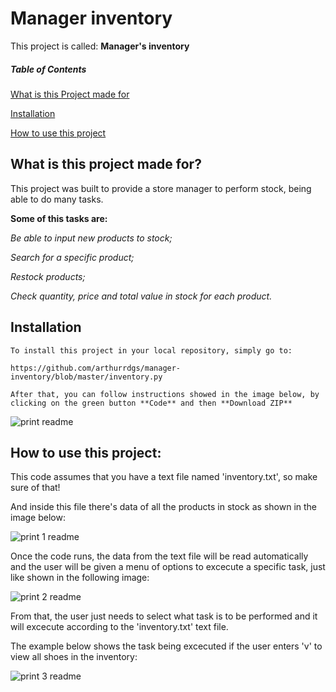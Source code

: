 # Manager inventory

This project is called: **Manager's inventory**

##### Table of Contents
[What is this Project made for](#What-is-this-project-made-for-?)

[Installation](#installation)

[How to use this project](#How-to-use-this-project)


## What is this project made for?
This project was built to provide a store manager to perform stock, being able to do many tasks.

**Some of this tasks are:** 

_Be able to input new products to stock;_

_Search for a specific product;_

_Restock products;_

_Check quantity, price and total value in stock for each product._

## Installation

```
To install this project in your local repository, simply go to:

https://github.com/arthurrdgs/manager-inventory/blob/master/inventory.py

After that, you can follow instructions showed in the image below, by clicking on the green button **Code** and then **Download ZIP**
```
![print readme](https://user-images.githubusercontent.com/114191309/211523840-261fd196-4c22-478d-ae88-74ae340cbf14.png)


## How to use this project:

This code assumes that you have a text file named 'inventory.txt', so make sure of that! 

And inside this file there's data of all the products in stock as shown in the image below:

![print 1 readme](https://user-images.githubusercontent.com/114191309/211526954-74a923a0-6ed7-4adf-a856-239e0dc9b524.png)

Once the code runs, the data from the text file will be read automatically and the user will be given a menu of options to excecute a specific task, just like shown in the following image:

![print 2 readme](https://user-images.githubusercontent.com/114191309/211528167-791a67d9-e28d-4de5-9385-207bfdba711a.png)

From that, the user just needs to select what task is to be performed and it will excecute according to the 'inventory.txt' text file.

The example below shows the task being excecuted if the user enters 'v' to view all shoes in the inventory:

![print 3 readme](https://user-images.githubusercontent.com/114191309/211529153-7b6040cd-fdbe-4570-a250-12d02b5b1406.png)
